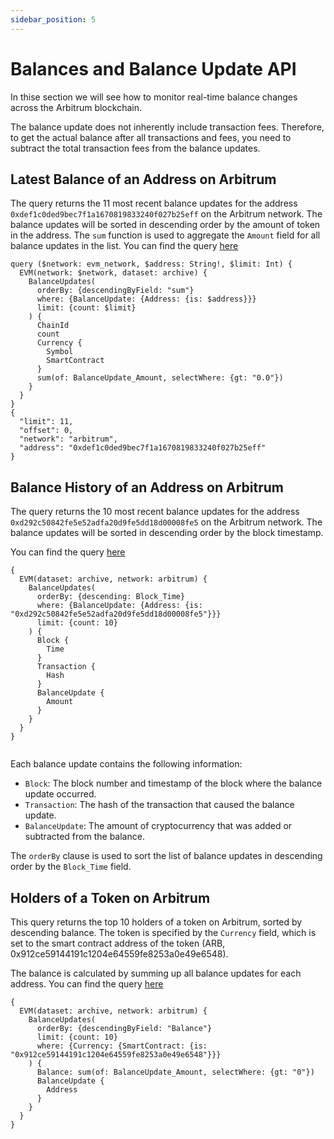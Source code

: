 ```yaml
---
sidebar_position: 5
---
```


# Balances and Balance Update API

In thise section we will see how to monitor real-time balance changes across the Arbitrum blockchain.

The balance update does not inherently include transaction fees. Therefore, to get the actual balance after all transactions and fees, you need to subtract the total transaction fees from the balance updates.


<head>
<meta name="title" content="How to get Arbitrum Balance Updates of an address"/>
<meta name="description" content="Learn how to get real time balance & balance updates of a Arbitrum address using Bitquery's Arbitrum Balance Updates API."/>
<meta name="keywords" content="balance api, balance updates api, balance updates python api, Arbitrum Balance python api, NFT balance api, Balance scan api, Balance api docs, Arbitrum Balance crypto api, balance blockchain api,Arbitrum network api, Arbitrum web3 api"/>
<meta name="robots" content="index, follow"/>
<meta http-equiv="Content-Type" content="text/html; charset=utf-8"/>
<meta name="language" content="English"/>

<!-- Open Graph / Facebook -->

<meta property="og:type" content="website" />
<meta
  property="og:title"
  content="How to get Arbitrum Balance & Balance Updates of an address"
/>
<meta
  property="og:description"
  content="Learn how to get historical & real time balance & balance updates of a Arbitrum address using Bitquery's Arbitrum Balance Updates API."
/>

<!-- Twitter -->

<meta property="twitter:card" content="summary_large_image" />
<meta property="twitter:title" content="How to get Arbitrum Balance Updates of an address" />
<meta property="twitter:description" content="Learn how to get real time balance & balance updates of a Arbitrum address using Bitquery's Arbitrum Balance Updates API." />
</head>

## Latest Balance of an Address on Arbitrum

The query returns the 11 most recent balance updates for the address `0xdef1c0ded9bec7f1a1670819833240f027b25eff` on the Arbitrum network. The balance updates will be sorted in descending order by the amount of token in the address.
The `sum` function is used to aggregate the `Amount` field for all balance updates in the list.
You can find the query [here](https://ide.bitquery.io/Address-balance-on-Arbitrum)

```
query ($network: evm_network, $address: String!, $limit: Int) {
  EVM(network: $network, dataset: archive) {
    BalanceUpdates(
      orderBy: {descendingByField: "sum"}
      where: {BalanceUpdate: {Address: {is: $address}}}
      limit: {count: $limit}
    ) {
      ChainId
      count
      Currency {
        Symbol
        SmartContract
      }
      sum(of: BalanceUpdate_Amount, selectWhere: {gt: "0.0"})
    }
  }
}
{
  "limit": 11,
  "offset": 0,
  "network": "arbitrum",
  "address": "0xdef1c0ded9bec7f1a1670819833240f027b25eff"
}

```

## Balance History of an Address on Arbitrum

The query returns the 10 most recent balance updates for the address `0xd292c50842fe5e52adfa20d9fe5dd18d00008fe5` on the Arbitrum network. The balance updates will be sorted in descending order by the block timestamp.

You can find the query [here](https://ide.bitquery.io/balance-updates-by-address-Arbitrum)

```
{
  EVM(dataset: archive, network: arbitrum) {
    BalanceUpdates(
      orderBy: {descending: Block_Time}
      where: {BalanceUpdate: {Address: {is: "0xd292c50842fe5e52adfa20d9fe5dd18d00008fe5"}}}
      limit: {count: 10}
    ) {
      Block {
        Time
      }
      Transaction {
        Hash
      }
      BalanceUpdate {
        Amount
      }
    }
  }
}


```

Each balance update contains the following information:

- `Block`: The block number and timestamp of the block where the balance update occurred.
- `Transaction`: The hash of the transaction that caused the balance update.
- `BalanceUpdate`: The amount of cryptocurrency that was added or subtracted from the balance.

The `orderBy` clause is used to sort the list of balance updates in descending order by the `Block_Time` field.

## Holders of a Token on Arbitrum

This query returns the top 10 holders of a token on Arbitrum, sorted by descending balance. The token is specified by the `Currency` field, which is set to the smart contract address of the token (ARB, 0x912ce59144191c1204e64559fe8253a0e49e6548).

The balance is calculated by summing up all balance updates for each address.
You can find the query [here](https://ide.bitquery.io/ARB-Streaming-Get-Top-Holders-of-Arbitrum-Token)

```
{
  EVM(dataset: archive, network: arbitrum) {
    BalanceUpdates(
      orderBy: {descendingByField: "Balance"}
      limit: {count: 10}
      where: {Currency: {SmartContract: {is: "0x912ce59144191c1204e64559fe8253a0e49e6548"}}}
    ) {
      Balance: sum(of: BalanceUpdate_Amount, selectWhere: {gt: "0"})
      BalanceUpdate {
        Address
      }
    }
  }
}

```
